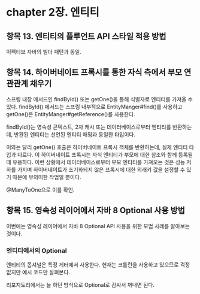 # chapter 2장. 엔티티

## 항목 13. 엔티티의 플루언트 API 스타일 적용 방법

이펙티브 자바의 빌더 패턴과 동일. 

## 항목 14. 하이버네이트 프록시를 통한 자식 측에서 부모 연관관계 채우기

스프링 내장 메서드인 findById() 또는 getOne()을 통해 식별자로 엔티티를 가져올 수 있다.
findById() 메서드는 스프링 내부적으로 EntityManger#find()를 사용하고 getOne()은 EntityManger#getReference()를 사용한다.

findById()는 영속성 콘텍스트, 2차 캐시 또는 데이터베이스로부터 엔티티를 반환하는데, 반환된 엔티티는 선언된 엔티티 매핑과 동일한 타입이다.

이와는 달리 getOne() 호출은 하이버네이트 프록시 객체를 반환하는데, 실제 엔티티 타입과 다르다.
이 하이버네이트 프록시는 자식 엔티티가 부모에 대한 참조와 함께 등록될 때 유용하다.
이런 상황에서 데이터베이스로부터 부모 엔티티를 가져오는 것은 성능 저하를 가지며 하이버네이트가 초기화되지 않은 프록시에 대한 외래키 값을 설정할 수 있기 때문에 무의미한 작업일 뿐이다.

@ManyToOne으로 이를 확인.


## 항목 15. 영속성 레이어에서 자바 8 Optional 사용 방법

이번에는 영속성 레이어에서 자바 8 Optional API 사용을 위한 모범
사례를 알아보는 것이다.

### 엔티티에서의 Optional

엔티티의 옵셔널은 특정 게터에서 사용한다. 현재는 코틀린을 사용하고 있으므로 걱정 없지만 예시 코드만 살펴본다.

리포지토리에서는 늘 하던 방식으로 Optional로 감싸서 꺼내면 된다.